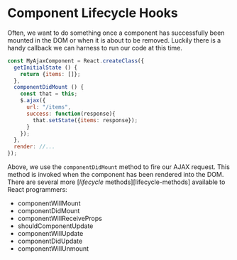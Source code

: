 # Component Lifecycle Hooks

Often, we want to do something once a component has successfully been
mounted in the DOM or when it is about to be removed.
Luckily there is a handy callback we can harness to
run our code at this time.

```javascript
const MyAjaxComponent = React.createClass({
  getInitialState () {
    return {items: []};
  },
  componentDidMount () {
    const that = this;
    $.ajax({
      url: "/items",
      success: function(response){
        that.setState({items: response});
      }
    });
  },
  render: //...
});
```

Above, we use the `componentDidMount` method to fire our AJAX request.
This method is invoked when the component has been rendered into the
DOM. There are several more [_lifecycle_ methods][lifecycle-methods]
available to React programmers:

* componentWillMount
* componentDidMount
* componentWillReceiveProps
* shouldComponentUpdate
* componentWillUpdate
* componentDidUpdate
* componentWillUnmount